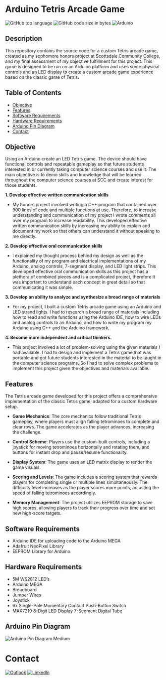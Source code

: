 # Arduino Tetris Arcade Game

![GitHub top language](https://img.shields.io/github/languages/top/naluthi/Arduino-Tetris-Arcade-Game) 
![GitHub code size in bytes](https://img.shields.io/github/languages/code-size/naluthi/Arduino-Tetris-Arcade-Game) 
![Arduino](https://img.shields.io/badge/Arduino-IDE-green.svg)

## Description
This repository contains the source code for a custom Tetris arcade game, created as my sophomore honors project at Scottsdale Community College, and my final assessment of my objective fulfillment for this project. This game is designed to be run on an Arduino platform and uses some physical controls and an LED display to create a custom arcade game experience based on the classic game of Tetris.

## Table of Contents
- [Objective](#objective)
- [Features](#features)
- [Software Requirements](#software-requirements)
- [Hardware Requirements](#hardware-requirements)
- [Arduino Pin Diagram](#arduino-pin-diagram)
- [Contact](#contact)

## Objective 

Using an Arduino create an LED Tetris game. The device should have functional controls and repeatable gameplay so that future students interested in or currently taking computer science courses and use it. The main objective is to demo skills and knowledge that will be learned throughout the computer science courses at SCC and create interest for those students.

**1. Develop effective written communication skills**

- My honors project involved writing a C++ program that contained over 900 lines of code and multiple functions at use. Therefore, to increase understanding and communication of my project I wrote comments all over my program to increase readability. This developed effective written communication skills by increasing my ability to explain and document my work so that others can understand it without speaking to me directly.

**2. Develop effective oral communication skills**

- I explained my thought process behind my design as well as the functionality of my program and electrical implementations of my Arduino, analog controls, 7-segment display, and LED light strips. This developed effective oral communication skills as this project has a plethora of combined pieces and is a complicated project, therefore it was important to understand each concept in great detail so that communicating it was simple.

**3. Develop an ability to analyze and synthesize a broad range of materials**

- For my project, I built a custom Tetris arcade game using an Arduino and LED strand lights. I had to research a broad range of materials including how to read and write functions using the Arduino IDE, how to wire LEDs and analog controls to an Arduino, and how to write my program my Arduino using C++ and the Arduino framework.

**4. Become more independent and critical thinkers.**

- This project involved a lot of problem-solving using the given materials I had available. I had to design and implement a Tetris game that was portable and got future students interested in the material to be taught in the computer science programs. So I had to solve complex problems to implement this project given the objectives and materials available.


## Features

The Tetris arcade game developed for this project offers a comprehensive implementation of the classic Tetris game, adapted for a custom hardware setup.

- **Game Mechanics**: The core mechanics follow traditional Tetris gameplay, where players must align falling tetrominoes to complete and clear rows. The game accelerates as the player advances, increasing the challenge.
  
- **Control Scheme**: Players use the custom-built controls, including a joystick for moving tetrominoes horizontally and rotating them, and buttons for instant drop and pause/resume functionality.
  
- **Display System**: The game uses an LED matrix display to render the game visuals.
  
- **Scoring and Levels**: The game includes a scoring system that rewards players for completing single or multiple lines simultaneously. The difficulty level increases as the player scores more points, adjusting the speed of falling tetrominoes accordingly.
  
- **Memory Management**: The project utilizes EEPROM storage to save high scores, allowing players to track their progress over time and set new high-score targets.


## Software Requirements
- Arduino IDE for uploading code to the Arduino MEGA
- Adafruit NeoPixel Library
- EEPROM Library for Arduino

## Hardware Requirements
- 5M WS2812 LED’s
- Arduino MEGA
- Breadboard
- Jumper Wires
- Joystick
- 6x Single-Pole Momentary Contact Push-Button Switch
- MAX7219 8-Digit LED Display 7-Segment Digital Tube

## Arduino Pin Diagram

![Arduino Pin Diagram Medium](https://github.com/naluthi/Arduino-Tetris-Arcade-Game/assets/116135231/3d3accac-642c-4168-957b-4e825acb2651)

# Contact

[![Outlook](https://img.shields.io/badge/Microsoft_Outlook-0078D4?style=for-the-badge&logo=microsoft-outlook&logoColor=white)](nick@luthi.us) 
[![LinkedIn](https://img.shields.io/badge/linkedin-%230077B5.svg?style=for-the-badge&logo=linkedin&logoColor=white)](https://www.linkedin.com/in/nickluthi)
